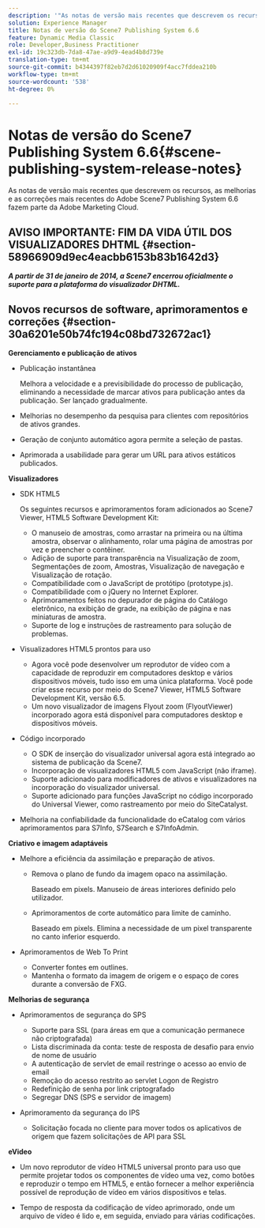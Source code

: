 ```yaml
---
description: '"As notas de versão mais recentes que descrevem os recursos, aprimoramentos e correções mais recentes do Adobe Scene7 Publishing System 6.6, parte da solução Adobe Experience Manager na Adobe Marketing Cloud."'
solution: Experience Manager
title: Notas de versão do Scene7 Publishing System 6.6
feature: Dynamic Media Classic
role: Developer,Business Practitioner
exl-id: 19c323db-7da8-47ae-a9d9-4ead4b8d739e
translation-type: tm+mt
source-git-commit: b4344397f82eb7d2d61020909f4acc7fddea210b
workflow-type: tm+mt
source-wordcount: '538'
ht-degree: 0%

---
```


# Notas de versão do Scene7 Publishing System 6.6{#scene-publishing-system-release-notes}

As notas de versão mais recentes que descrevem os recursos, as melhorias e as correções mais recentes do Adobe Scene7 Publishing System 6.6 fazem parte da Adobe Marketing Cloud.

## AVISO IMPORTANTE: FIM DA VIDA ÚTIL DOS VISUALIZADORES DHTML {#section-58966909d9ec4eacbb6153b83b1642d3}

***A partir de 31 de janeiro de 2014, a Scene7 encerrou oficialmente o suporte para a plataforma do visualizador DHTML.***

## Novos recursos de software, aprimoramentos e correções {#section-30a6201e50b74fc194c08bd732672ac1}

**Gerenciamento e publicação de ativos**

* Publicação instantânea

   Melhora a velocidade e a previsibilidade do processo de publicação, eliminando a necessidade de marcar ativos para publicação antes da publicação. Ser lançado gradualmente.

* Melhorias no desempenho da pesquisa para clientes com repositórios de ativos grandes.
* Geração de conjunto automático agora permite a seleção de pastas.
* Aprimorada a usabilidade para gerar um URL para ativos estáticos publicados.

**Visualizadores**

* SDK HTML5

   Os seguintes recursos e aprimoramentos foram adicionados ao Scene7 Viewer, HTML5 Software Development Kit:

   * O manuseio de amostras, como arrastar na primeira ou na última amostra, observar o alinhamento, rolar uma página de amostras por vez e preencher o contêiner.
   * Adição de suporte para transparência na Visualização de zoom, Segmentações de zoom, Amostras, Visualização de navegação e Visualização de rotação.
   * Compatibilidade com o JavaScript de protótipo (prototype.js).
   * Compatibilidade com o jQuery no Internet Explorer.
   * Aprimoramentos feitos no depurador de página do Catálogo eletrônico, na exibição de grade, na exibição de página e nas miniaturas de amostra.
   * Suporte de log e instruções de rastreamento para solução de problemas.

* Visualizadores HTML5 prontos para uso

   * Agora você pode desenvolver um reprodutor de vídeo com a capacidade de reproduzir em computadores desktop e vários dispositivos móveis, tudo isso em uma única plataforma. Você pode criar esse recurso por meio do Scene7 Viewer, HTML5 Software Development Kit, versão 6.5.
   * Um novo visualizador de imagens Flyout zoom (FlyoutViewer) incorporado agora está disponível para computadores desktop e dispositivos móveis.

* Código incorporado

   * O SDK de inserção do visualizador universal agora está integrado ao sistema de publicação da Scene7.
   * Incorporação de visualizadores HTML5 com JavaScript (não iframe).
   * Suporte adicionado para modificadores de ativos e visualizadores na incorporação do visualizador universal.
   * Suporte adicionado para funções JavaScript no código incorporado do Universal Viewer, como rastreamento por meio do SiteCatalyst.

* Melhoria na confiabilidade da funcionalidade do eCatalog com vários aprimoramentos para S7Info, S7Search e S7InfoAdmin.

**Criativo e imagem adaptáveis**

* Melhore a eficiência da assimilação e preparação de ativos.

   * Remova o plano de fundo da imagem opaco na assimilação.

      Baseado em pixels. Manuseio de áreas interiores definido pelo utilizador.
   * Aprimoramentos de corte automático para limite de caminho.

      Baseado em pixels. Elimina a necessidade de um pixel transparente no canto inferior esquerdo.

* Aprimoramentos de Web To Print

   * Converter fontes em outlines.
   * Mantenha o formato da imagem de origem e o espaço de cores durante a conversão de FXG.

**Melhorias de segurança**

* Aprimoramentos de segurança do SPS

   * Suporte para SSL (para áreas em que a comunicação permanece não criptografada)
   * Lista discriminada da conta: teste de resposta de desafio para envio de nome de usuário
   * A autenticação de servlet de email restringe o acesso ao envio de email
   * Remoção do acesso restrito ao servlet Logon de Registro
   * Redefinição de senha por link criptografado
   * Segregar DNS (SPS e servidor de imagem)

* Aprimoramento da segurança do IPS

   * Solicitação focada no cliente para mover todos os aplicativos de origem que fazem solicitações de API para SSL

**eVideo**

* Um novo reprodutor de vídeo HTML5 universal pronto para uso que permite projetar todos os componentes de vídeo uma vez, como botões e reproduzir o tempo em HTML5, e então fornecer a melhor experiência possível de reprodução de vídeo em vários dispositivos e telas.

<!--   See [About using HTML5 video](http://help.adobe.com/en_US/scene7/using/WS98ca2e6790647c064dcc4e2c1399dadca0f-8000.html). -->

* Tempo de resposta da codificação de vídeo aprimorado, onde um arquivo de vídeo é lido e, em seguida, enviado para várias codificações.
